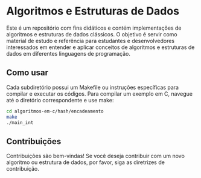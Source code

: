 # Algoritmos e Estruturas de Dados 

Este é um repositório com fins didáticos e contém implementações de algoritmos e estruturas de dados clássicos. 
O objetivo é servir como material de estudo e referência para estudantes e desenvolvedores interessados em entender e aplicar conceitos de algoritmos e estruturas de dados em diferentes linguagens de programação.


## Como usar

Cada subdiretório possui um Makefile ou instruções específicas para compilar e executar os códigos. Para compilar um exemplo em C, navegue até o diretório correspondente e use make:

```bash
cd algoritmos-em-c/hash/encadeamento
make
./main_int
```

## Contribuições

Contribuições são bem-vindas! Se você deseja contribuir com um novo algoritmo ou estrutura de dados, por favor, siga as diretrizes de contribuição.